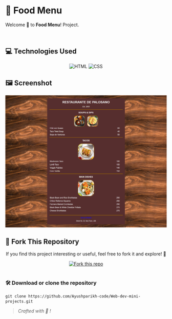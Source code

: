 # 🌮 Food Menu
Welcome 🌸 to **Food Menu**! Project.

<br>

## 💻 Technologies Used
<div align="center">

![HTML](https://img.shields.io/badge/html5%20-%23E34F26.svg?&style=for-the-badge&logo=html5&logoColor=white)
![CSS](https://img.shields.io/badge/css3%20-%231572B6.svg?&style=for-the-badge&logo=css3&logoColor=white)

</div>


## 🖼️ Screenshot
<img src="Project Image.png">

<br>

## 🍴 Fork This Repository

<div align="center">
  <p>If you find this project interesting or useful, feel free to fork it and explore! 🚀</p>

  <a href="https://github.com/Ayushparikh-code/Web-dev-mini-projects">
    <img src="https://img.shields.io/badge/Fork%20This%20Repo-green?logo=github&style=for-the-badge" alt="Fork this repo">
  </a>
</div>

<br>

### 🛠️ Download or clone the repository

```
git clone https://github.com/Ayushparikh-code/Web-dev-mini-projects.git
```

> _Crafted with 🩷 !_ 